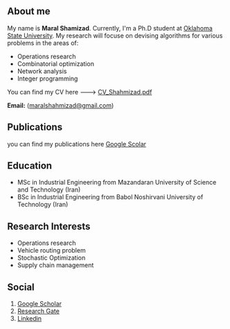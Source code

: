 ## About me
My name is **Maral Shamizad**. Currently, I'm a Ph.D student at [Oklahoma State University](https://go.okstate.edu/). 
My research will focuse on devising algorithms for various problems in the areas of:
- Operations research
- Combinatorial optimization
- Network analysis
- Integer programming

You can find my CV here ---> [CV_Shahmizad.pdf](https://github.com/maralshahmizad/maralshahmizad/files/6794235/CV_Shahmizad.pdf)

**Email:** (maralshahmizad@gmail.com)

## Publications
you can find my publications here [Google Scolar](https://scholar.google.com/citations?hl=en&user=EetymRMAAAAJ)

## Education
- MSc in Industrial Engineering from Mazandaran University of Science and Technology (Iran)
- BSc in Industrial Engineering from Babol Noshirvani University of Technology (Iran)

## Research Interests
- Operations research
- Vehicle routing problem
- Stochastic Optimization
- Supply chain management


## Social
1. [Google Scholar](https://scholar.google.com/citations?hl=en&user=EetymRMAAAAJ)
2. [Research Gate](https://www.researchgate.net/profile/Maral-Shahmizad)
3. [Linkedin](https://www.linkedin.com/in/maral-shahmizad-8b9a9b19b/)

